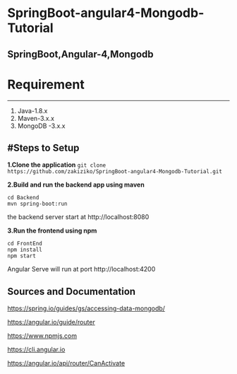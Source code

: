 # SpringBoot-angular4-Mongodb-Tutorial

SpringBoot,Angular-4,Mongodb
---
# Requirement
---
1. Java-1.8.x  
2. Maven-3.x.x
3. MongoDB -3.x.x

#Steps to Setup
---
**1.Clone the application**
`git clone https://github.com/zakiziko/SpringBoot-angular4-Mongodb-Tutorial.git`

**2.Build and run the backend app using maven**

```
cd Backend
mvn spring-boot:run
```

the backend server start at http://localhost:8080 

**3.Run the frontend using npm**

```
cd FrontEnd
npm install
npm start
```

Angular Serve will run at port http://localhost:4200

Sources and Documentation
---

https://spring.io/guides/gs/accessing-data-mongodb/

https://angular.io/guide/router

https://www.npmjs.com

https://cli.angular.io

https://angular.io/api/router/CanActivate
